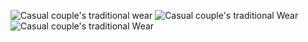 ![Casual couple's traditional wear](img/work/project-2/img1.jpg)
![Casual couple's traditional Wear](img/work/project-2/img2.jpg)
![Casual couple's traditional Wear](img/work/project-2/img3.jpg)
